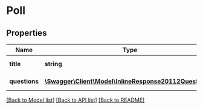 # Poll

## Properties
Name | Type | Description | Notes
------------ | ------------- | ------------- | -------------
**title** | **string** | Title for the poll. | [optional] 
**questions** | [**\Swagger\Client\Model\InlineResponse20112Questions[]**](InlineResponse20112Questions.md) | Array of Polls | [optional] 

[[Back to Model list]](../README.md#documentation-for-models) [[Back to API list]](../README.md#documentation-for-api-endpoints) [[Back to README]](../README.md)


